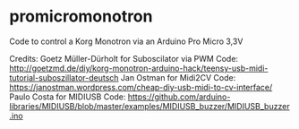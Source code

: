 # promicromonotron
Code to control a Korg Monotron via an Arduino Pro Micro 3,3V


Credits:
Goetz Müller-Dürholt for Suboscilator via PWM Code: http://goetzmd.de/diy/korg-monotron-arduino-hack/teensy-usb-midi-tutorial-suboszillator-deutsch
Jan Ostman for Midi2CV Code: https://janostman.wordpress.com/cheap-diy-usb-midi-to-cv-interface/
Paulo Costa for MIDIUSB Code: https://github.com/arduino-libraries/MIDIUSB/blob/master/examples/MIDIUSB_buzzer/MIDIUSB_buzzer.ino
